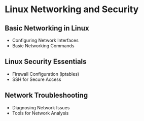 # Linux Networking and Security

## Basic Networking in Linux
- Configuring Network Interfaces
- Basic Networking Commands

## Linux Security Essentials
- Firewall Configuration (iptables)
- SSH for Secure Access

## Network Troubleshooting
- Diagnosing Network Issues
- Tools for Network Analysis
